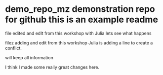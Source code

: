 # demo_repo_mz demonstration repo for github this is an example readme

file edited and edIt from this workshop
with Julia lets see what happens

filez adding and edit from this workshop
Julia is adding a line to create a conflict.

will keep all information

I think I made some really great changes here.
